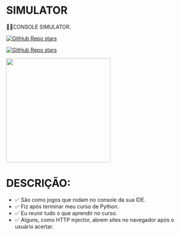 # SIMULATOR
👨‍⚖️CONSOLE SIMULATOR.

[![GitHub Repo stars](https://img.shields.io/badge/VILHALVA-GITHUB-03A9F4?logo=github)](https://github.com/VILHALVA) <br>

[![GitHub Repo stars](https://img.shields.io/badge/ACESSAR%20O%20REPOSITORIO-GITHUB-03A9F4?logo=github)](https://github.com/VILHALVA/SIMULATOR)

<img src="https://png.pngtree.com/png-vector/20191010/ourlarge/pngtree-game-stick-logo-design-png-image_1811384.jpg" align="center" width="280"> <br>

# DESCRIÇÃO:

* ✅ São como jogos que rodam no console da sua IDE.
* ✅ Fiz após terminar meu curso de Python.
* ✅ Eu reunir tudo o que aprendir no curso.
* ✅ Alguns, como HTTP injector, abrem sites no navegador após o usuário acertar.


